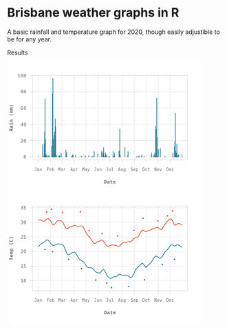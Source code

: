 # Brisbane weather graphs in R

A basic rainfall and temperature graph for 2020, though easily adjustible to be for any year.

Results

<img src="rain.png" width="450" />

<img src="temp.png" width="450" />
